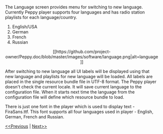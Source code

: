 The Language screen provides menu for switching to new language. Currently Peppy player supports four languages and has radio station playlists for each language/country.

1. English/USA
2. German
3. French
4. Russian

<p align="center">
[[https://github.com/project-owner/Peppy.doc/blob/master/images/software/language.png|alt=language]]
</p>

After switching to new language all UI labels will be displayed using that new language and playlists for new language will be loaded. All labels are placed in the single resource bundle file in UTF-8 format. The Peppy player doesn't check the current locale. It will save current language to the configuration file. When it starts next time the language from the configuration file will define which resource bundle to load.

There is just one font in the player which is used to display text - FiraSans.ttf. This font supports all four languages used in player - English, German, French and Russian.

[<<Previous](https://github.com/project-owner/Peppy.doc/wiki/Genre) | [Next>>](https://github.com/project-owner/Peppy.doc/wiki/Screensaver)